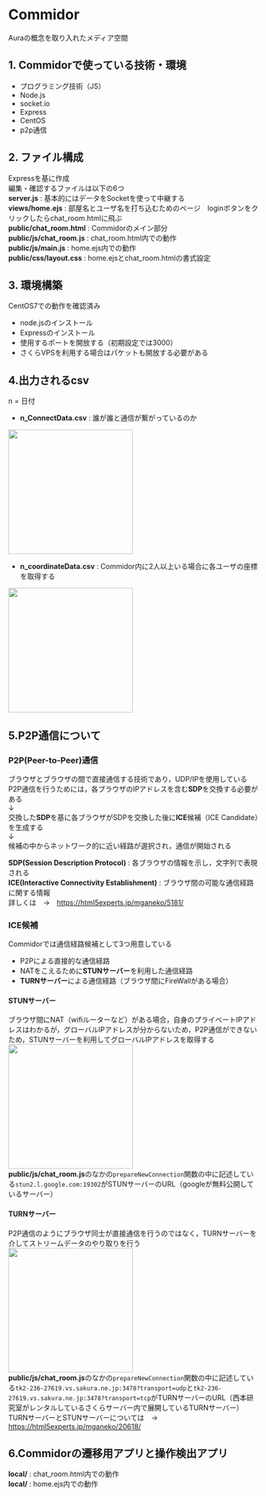 # Commidor
Auraの概念を取り入れたメディア空間  

## 1. Commidorで使っている技術・環境
 - プログラミング技術（JS）
 - Node.js
 - socket.io
 - Express
 - CentOS
 - p2p通信

## 2. ファイル構成
Expressを基に作成  
編集・確認するファイルは以下の6つ  
 **server.js** : 基本的にはデータをSocketを使って中継する  
 **views/home.ejs** : 部屋名とユーザ名を打ち込むためのページ　loginボタンをクリックしたらchat_room.htmlに飛ぶ  
 **public/chat_room.html** : Commidorのメイン部分  
 **public/js/chat_room.js** : chat_room.html内での動作  
 **public/js/main.js** : home.ejs内での動作  
 **public/css/layout.css** : home.ejsとchat_room.htmlの書式設定  

## 3. 環境構築
CentOS7での動作を確認済み
- node.jsのインストール
- Expressのインストール
- 使用するポートを開放する（初期設定では3000）
- さくらVPSを利用する場合はパケットも開放する必要がある

## 4.出力されるcsv
n = 日付
- **n_ConnectData.csv** : 誰が誰と通信が繋がっているのか  

<img src="https://user-images.githubusercontent.com/79554440/110875083-539a3180-8318-11eb-857b-a002c7048fec.png" width="250px">

- **n_coordinateData.csv** : Commidor内に2人以上いる場合に各ユーザの座標を取得する  

<img src="https://user-images.githubusercontent.com/79554440/110881268-6a925100-8323-11eb-91fd-f13104203a54.png" width="250px">

## 5.P2P通信について
### **P2P(Peer-to-Peer)通信** 
ブラウザとブラウザの間で直接通信する技術であり，UDP/IPを使用している  
P2P通信を行うためには，各ブラウザのIPアドレスを含む**SDP**を交換する必要がある  
↓  
交換した**SDP**を基に各ブラウザがSDPを交換した後に**ICE**候補（ICE Candidate）を生成する  
↓  
候補の中からネットワーク的に近い経路が選択され，通信が開始される  

**SDP(Session Description Protocol)** : 各ブラウザの情報を示し，文字列で表現される  
**ICE(Interactive Connectivity Establishment)** : ブラウザ間の可能な通信経路に関する情報  
詳しくは　→　https://html5experts.jp/mganeko/5181/
### **ICE候補**
Commidorでは通信経路候補として3つ用意している  
- P2Pによる直接的な通信経路
- NATをこえるために**STUNサーバー**を利用した通信経路
- **TURNサーバー**による通信経路（ブラウザ間にFireWallがある場合）
#### **STUNサーバー**
ブラウザ間にNAT（wifiルーターなど）がある場合，自身のプライベートIPアドレスはわかるが，グローバルIPアドレスが分からないため，P2P通信ができないため，STUNサーバーを利用してグローバルIPアドレスを取得する  
<img src="https://user-images.githubusercontent.com/79554440/111076678-a6e6cc80-8530-11eb-9fd8-4b583229ff7a.png" width="250px">  
**public/js/chat_room.js**のなかの`prepareNewConnection`関数の中に記述している`stun2.l.google.com:19302`がSTUNサーバーのURL（googleが無料公開しているサーバー）
#### **TURNサーバー**
P2P通信のようにブラウザ同士が直接通信を行うのではなく，TURNサーバーを介してストリームデータのやり取りを行う  
<img src="https://user-images.githubusercontent.com/79554440/111077294-6f2d5400-8533-11eb-8a01-c5be74a16221.png" width="250px">  
**public/js/chat_room.js**のなかの`prepareNewConnection`関数の中に記述している`tk2-236-27619.vs.sakura.ne.jp:3478?transport=udp`と`tk2-236-27619.vs.sakura.ne.jp:3478?transport=tcp`がTURNサーバーのURL（西本研究室がレンタルしているさくらサーバー内で展開しているTURNサーバー）  
TURNサーバーとSTUNサーバーについては　→　https://html5experts.jp/mganeko/20618/

## 6.Commidorの遷移用アプリと操作検出アプリ
 **local/** : chat_room.html内での動作  
 **local/** : home.ejs内での動作  
